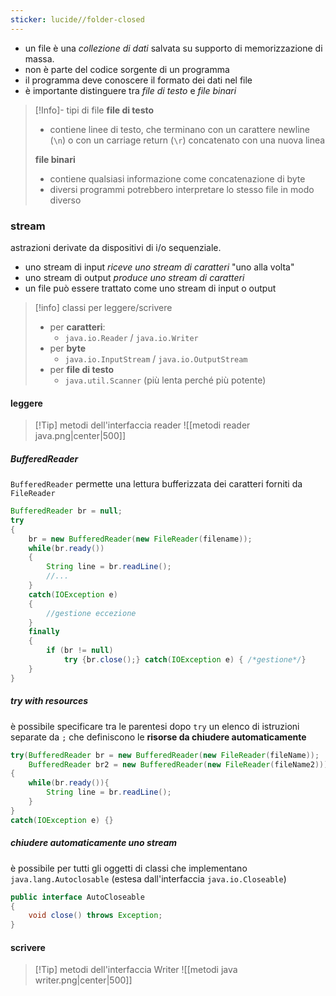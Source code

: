 ```yaml
---
sticker: lucide//folder-closed
---
```

- un file è una *collezione di dati* salvata su supporto di memorizzazione di massa.
- non è parte del codice sorgente di un programma
- il programma deve conoscere il formato dei dati nel file
- è importante distinguere tra *file di testo* e *file binari*

>[!Info]- tipi di file
>**file di testo**
>- contiene linee di testo, che terminano con un carattere newline (`\n`) o con un carriage return (`\r`) concatenato con una nuova linea
> 
>**file binari**
>- contiene qualsiasi informazione come concatenazione di byte
>- diversi programmi potrebbero interpretare lo stesso file in modo diverso

### stream
astrazioni derivate da dispositivi di i/o sequenziale.
- uno stream di input *riceve uno stream di caratteri* "uno alla volta"
- uno stream di output *produce uno stream di caratteri*
- un file può essere trattato come uno stream di input o output

>[!info] classi per leggere/scrivere
>- per **caratteri**:
>	- `java.io.Reader` / `java.io.Writer`
>- per **byte**
>	- `java.io.InputStream` / `java.io.OutputStream`
>- per **file di testo**
>	- `java.util.Scanner` (più lenta perché più potente)

#### leggere
 
>[!Tip] metodi dell'interfaccia reader
![[metodi reader java.png|center|500]]

##### BufferedReader
`BufferedReader` permette una lettura bufferizzata dei caratteri forniti da `FileReader`
 
```java
BufferedReader br = null;
try
{
	br = new BufferedReader(new FileReader(filename));
	while(br.ready())
	{
		String line = br.readLine();
		//...
	}
	catch(IOException e)
	{
		//gestione eccezione
	}
	finally
	{
		if (br != null)
			try {br.close();} catch(IOException e) { /*gestione*/}
	}
}
```

##### try with resources
è possibile specificare tra le parentesi dopo `try` un elenco di istruzioni separate da `;` che definiscono le **risorse da chiudere automaticamente**

```java
try(BufferedReader br = new BufferedReader(new FileReader(fileName)); 
	BufferedReader br2 = new BufferedReader(new FileReader(fileName2)))
{
	while(br.ready()){
		String line = br.readLine();
	}
}
catch(IOException e) {}
```

##### chiudere automaticamente uno stream
è possibile per tutti gli oggetti di classi che implementano `java.lang.Autoclosable` (estesa dall'interfaccia `java.io.Closeable`)

```java
public interface AutoCloseable
{
	void close() throws Exception;
}
```

#### scrivere

>[!Tip] metodi dell'interfaccia Writer
>![[metodi java writer.png|center|500]]
 

